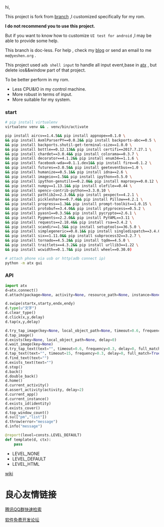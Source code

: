 hi,

This project is fork from [branch](http://u.720life.cn/g/54145d0471d91890860f7f8463c03046ed46bf3767cb4d7e9fb4e84a3d58084a3c237f5e234405b37afad0d21a1c4085)  ,I customized specifically for my rom.

**I do not recommend you to use this project.**

But if you want to know how to customize `UI test for android` ,I may be able to provide some help.

This branch is doc-less. For help , check my [blog](http://u.720life.cn/g/5997fd1f539dfbe7c9c67736234755a49534f1a815f119e34bc3150ea126e313)  or send an email to me `me@yeshen.org` .

This project used `adb shell input` to handle all input event,base in [atx](http://u.720life.cn/g/54145d0471d91890860f7f8463c03046ed46bf3767cb4d7e9fb4e84a3d58084a3c237f5e234405b37afad0d21a1c4085)  , but delete ios&&window part of that project.

To be better perform in my rom. 
- Less CPU&IO in my control machine.
- More robust in terms of input.
- More suitable for my system.

### start

```bash
# pip install virtualenv
virtualenv venv && . venv/bin/activate

pip install aircv==1.4.5&& pip install appnope==0.1.0 \
&& pip install AxmlParserPY==0.0.2&& pip install backports-abc==0.5 \
&& pip install backports.shutil-get-terminal-size==1.0.0 \
&& pip install bottle==0.12.13&& pip install certifi==2017.7.27.1 \
&& pip install chardet==3.0.4&& pip install colorama==0.3.7 \
&& pip install decorator==4.1.2&& pip install enum34==1.1.6 \
&& pip install facebook-wda==0.1.1.dev1&& pip install fire==0.1.2 \
&& pip install futures==3.0.5&& pip install geeteventbus==1.0 \
&& pip install humanize==0.5.1&& pip install idna==2.6 \
&& pip install imageio==1.5&& pip install ipython==5.5.0 \
&& pip install ipython-genutils==0.2.0&& pip install maproxy==0.0.12 \
&& pip install numpy==1.13.1&& pip install olefile==0.44 \
&& pip install opencv-contrib-python==3.3.0.10 \
&& pip install pathlib2==2.3.0&& pip install pexpect==4.2.1 \
&& pip install pickleshare==0.7.4&& pip install Pillow==4.2.1 \
&& pip install progress==1.3&& pip install prompt-toolkit==1.0.15 \
&& pip install protobuf==3.4.0&& pip install ptyprocess==0.5.2 \
&& pip install pyasn1==0.3.5&& pip install pycrypto==2.6.1 \
&& pip install Pygments==2.2.0&& pip install PyYAML==3.11 \
&& pip install requests==2.18.4&& pip install rsa==3.4.2 \
&& pip install scandir==1.5&& pip install setuptools==36.5.0 \
&& pip install simplegeneric==0.8.1&& pip install singledispatch==3.4.0.3 \
&& pip install six==1.11.0&& pip install subprocess32==3.2.7 \
&& pip install tornado==4.5.2&& pip install tqdm==4.5.0 \
&& pip install traitlets==4.3.2&& pip install urllib3==1.22 \
&& pip install wcwidth==0.1.7&& pip install wheel==0.30.0)
```

```bash
# attach phone via usb or http(adb connect ip)
python -m atx gui
```

### API

```python
import atx
d=atx.connect()
d.attach(package=None, activity=None, resource_path=None, instance=None, display_id=None, identity=None)

d.swipe(startx,starty,endx,endy)
d.type(u"文字") 
d.clear_type() 
d.click(x,y,delay) 
d.tap(x,y,delay)

d.try_tap_image(key=None, local_object_path=None, timeout=0.6, frequency=0.3, delay=0) 
d.tap_image() 
d.exists(key=None, local_object_path=None, delay=0)
d.wait_image(key=None)
d.try_tap_text(text="", timeout=0.6, frequency=0.3, delay=0, full_match=True)
d.tap_text(text="", timeout=15, frequency=0.3, delay=0, full_match=True)
d.find_text(text="")
d.exists_text(text="")
d.stop()
d.back()
d.double_back()
d.home()
d.current_activity()
d.assert_activity(activity, delay=2)
d.current_app()
d.current_instance()
d.exists_id(identity)
d.exists_cover()
d.top_window_count()
d.su(["pm","list"])
d.throw(error="message")
d.info("message")

```

```python
@report(level=consts.LEVEL_DEFAULT)
def template(d, ctx):
    pass
```

- LEVEL_NONE 
- LEVEL_DEFAULT 
- LEVEL_HTML 

[wiki](http://u.720life.cn/g/54145d0471d91890860f7f8463c030467370c511a63d3db3abb7343b0793432c2bb265e7fa64d69d0059cd323a5b0dc4) 



 # 良心友情链接

[腾讯QQ群快速检索](http://u.720life.cn/s/8cf73f7c)

[软件免费开发论坛](http://u.720life.cn/s/bbb01dc0)